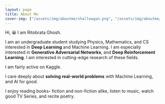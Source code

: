 ```yaml
---
layout: page
title: About Me
cover-img: ["/assets/img/aboutme/shallowgan.png", "/assets/img/aboutme/style_transfer.png", "/assets/img/self.jpeg"]
---
```


Hi, 😀 I am Ritobrata Ghosh.

I am an undergraduate student studying Physics, Mathematics, and CS interested in **Deep Learning** and Machine Learning. I am especially interested in **Generative Adversarial Networks**, and **Deep Reinforcement Learning**. I am interested in cutting-edge research of these fields.

I am fairly active on Kaggle.

I care deeply about **solving real-world problems** with Machine Learning, and AI for good.

I enjoy reading books- fiction and non-fiction alike, listen to music, watch good TV Series, and recite poetry.
